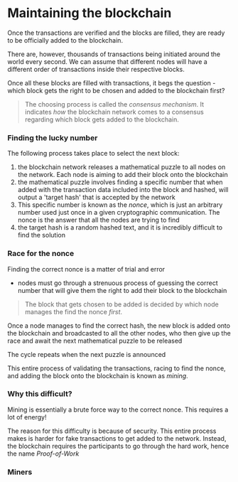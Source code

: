 # Maintaining the blockchain

Once the transactions are verified and the blocks are filled, they are ready to be officially added to the blockchain.

There are, however, thousands of transactions being initiated around the world every second. We can assume that different nodes will have a different order of transactions inside their respective blocks. 

Once all these blocks are filled with transactions, it begs the question - which block gets the right to be chosen and added to the blockchain first?

> The choosing process is called the _consensus mechanism_. It indicates _how_ the blockchain network comes to a consensus regarding which block gets added to the blockchain.

### Finding the lucky number

The following process takes place to select the next block:
1) the blockchain network releases a mathematical puzzle to all nodes on the network. Each node is aiming to add their block onto the blockchain
2) the mathematical puzzle involves finding a specific number that when added with the transaction data included into the block and hashed, will output a 'target hash' that is accepted by the network
3) This specific number is known as the *nonce*, which is just an arbitrary number used just once in a given cryptographic communication. The nonce is the answer that all the nodes are trying to find
4) the target hash is a random hashed text, and it is incredibly difficult to find the solution

### Race for the nonce

Finding the correct nonce is a matter of trial and error
- nodes must go through a strenuous process of guessing the correct number that will give them the right to add their block to the blockchain

> The block that gets chosen to be added is decided by which node manages the find the nonce *first*. 

Once a node manages to find the correct hash, the new block is added onto the blockchain and broadcasted to all the other nodes, who then give up the race and await the next mathematical puzzle to be released

The cycle repeats when the next puzzle is announced

This entire process of validating the transactions, racing to find the nonce, and adding the block onto the blockchain is known as *mining*.

### Why this difficult?

Mining is essentially a brute force way to the correct nonce. This requires a lot of energy!

The reason for this difficulty is because of security. This entire process makes is harder for fake transactions to get added to the network. Instead, the blockchain requires the participants to go through the hard work, hence the name *Proof-of-Work*


### Miners
